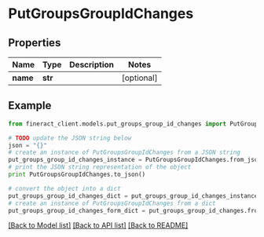 # PutGroupsGroupIdChanges


## Properties

Name | Type | Description | Notes
------------ | ------------- | ------------- | -------------
**name** | **str** |  | [optional] 

## Example

```python
from fineract_client.models.put_groups_group_id_changes import PutGroupsGroupIdChanges

# TODO update the JSON string below
json = "{}"
# create an instance of PutGroupsGroupIdChanges from a JSON string
put_groups_group_id_changes_instance = PutGroupsGroupIdChanges.from_json(json)
# print the JSON string representation of the object
print PutGroupsGroupIdChanges.to_json()

# convert the object into a dict
put_groups_group_id_changes_dict = put_groups_group_id_changes_instance.to_dict()
# create an instance of PutGroupsGroupIdChanges from a dict
put_groups_group_id_changes_form_dict = put_groups_group_id_changes.from_dict(put_groups_group_id_changes_dict)
```
[[Back to Model list]](../README.md#documentation-for-models) [[Back to API list]](../README.md#documentation-for-api-endpoints) [[Back to README]](../README.md)


